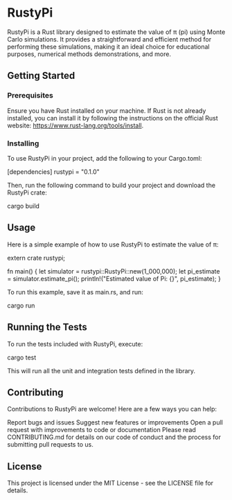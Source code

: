 # RustyPi

RustyPi is a Rust library designed to estimate the value of π (pi) using Monte Carlo simulations. It provides a straightforward and efficient method for performing these simulations, making it an ideal choice for educational purposes, numerical methods demonstrations, and more.

## Getting Started

### Prerequisites

Ensure you have Rust installed on your machine. If Rust is not already installed, you can install it by following the instructions on the official Rust website: https://www.rust-lang.org/tools/install.

### Installing

To use RustyPi in your project, add the following to your Cargo.toml:

[dependencies]
rustypi = "0.1.0"

Then, run the following command to build your project and download the RustyPi crate:

cargo build

## Usage

Here is a simple example of how to use RustyPi to estimate the value of π:

extern crate rustypi;

fn main() {
    let simulator = rustypi::RustyPi::new(1_000,000);
    let pi_estimate = simulator.estimate_pi();
    println!("Estimated value of Pi: {}", pi_estimate);
}

To run this example, save it as main.rs, and run:

cargo run

## Running the Tests

To run the tests included with RustyPi, execute:

cargo test

This will run all the unit and integration tests defined in the library.

## Contributing

Contributions to RustyPi are welcome! Here are a few ways you can help:

Report bugs and issues
Suggest new features or improvements
Open a pull request with improvements to code or documentation
Please read CONTRIBUTING.md for details on our code of conduct and the process for submitting pull requests to us.

## License

This project is licensed under the MIT License - see the LICENSE file for details.
